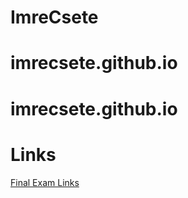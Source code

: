 # ImreCsete
# imrecsete.github.io
# imrecsete.github.io

# Links

[Final Exam Links](https://github.com/greenfox-academy/ImreCsete/tree/master/final_exam_links)